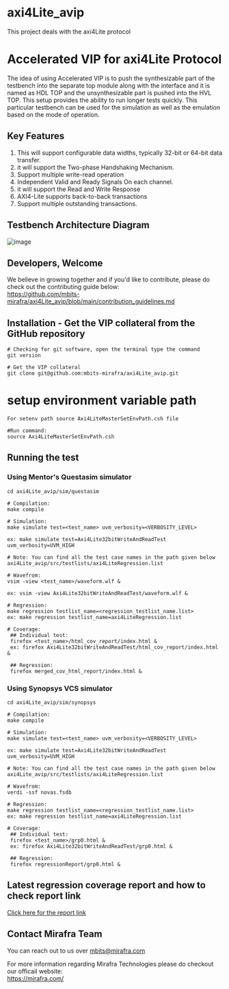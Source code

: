 
# axi4Lite_avip
This project deals with the axi4Lite protocol

# Accelerated VIP for axi4Lite Protocol
The idea of using Accelerated VIP is to push the synthesizable part of the testbench into the separate top module along with the interface and it is named as HDL TOP and the unsynthesizable part is pushed into the HVL TOP. This setup provides the ability to run longer tests quickly. This particular testbench can be used for the simulation as well as the emulation based on the mode of operation.


## Key Features 
1. This will support configurable data widths, typically 32-bit or 64-bit data transfer.
2. it will support the Two-phase Handshaking Mechanism.
3. Support multiple write-read operation
4. Independent Valid and Ready Signals On each channel.
5. it will support the Read and Write Response
6. AXI4-Lite supports back-to-back transactions 
7. Support multiple outstanding transactions.

   
## Testbench Architecture Diagram
![image](https://github.com/user-attachments/assets/208e83bf-25b2-4af0-9d2f-835d27d9d8c6)

## Developers, Welcome
We believe in growing together and if you'd like to contribute, please do check out the contributing guide below:  
https://github.com/mbits-mirafra/axi4Lite_avip/blob/main/contribution_guidelines.md

## Installation - Get the VIP collateral from the GitHub repository

```
# Checking for git software, open the terminal type the command
git version

# Get the VIP collateral
git clone git@github.com:mbits-mirafra/axi4Lite_avip.git
```

# setup environment variable path
```
For setenv path source Axi4LiteMasterSetEnvPath.csh file

#Run command:
source Axi4LiteMasterSetEnvPath.csh
```

## Running the test

### Using Mentor's Questasim simulator 

```
cd axi4Lite_avip/sim/questasim

# Compilation:  
make compile

# Simulation:
make simulate test=<test_name> uvm_verbosity=<VERBOSITY_LEVEL>

ex: make simulate test=Axi4Lite32bitWriteAndReadTest uvm_verbosity=UVM_HIGH

# Note: You can find all the test case names in the path given below
axi4Lite_avip/src/testlists/axi4LiteRegression.list

# Wavefrom:  
vsim -view <test_name>/waveform.wlf &

ex: vsim -view Axi4Lite32bitWriteAndReadTest/waveform.wlf &

# Regression:
make regression testlist_name=<regression_testlist_name.list>
ex: make regression testlist_name=axi4LiteRegression.list

# Coverage: 
 ## Individual test:
 firefox <test_name>/html_cov_report/index.html &
 ex: firefox Axi4Lite32bitWriteAndReadTest/html_cov_report/index.html &

 ## Regression:
 firefox merged_cov_html_report/index.html &

```
### Using Synopsys VCS simulator 
```
cd axi4Lite_avip/sim/synopsys

# Compilation:  
make compile

# Simulation:
make simulate test=<test_name> uvm_verbosity=<VERBOSITY_LEVEL>

ex: make simulate test=Axi4Lite32bitWriteAndReadTest uvm_verbosity=UVM_HIGH

# Note: You can find all the test case names in the path given below
axi4Lite_avip/src/testlists/axi4LiteRegression.list

# Wavefrom:
verdi -ssf novas.fsdb

# Regression:
make regression testlist_name=<regression_testlist_name.list>
ex: make regression testlist_name=axi4LiteRegression.list

# Coverage: 
 ## Individual test:
 firefox <test_name>/grp0.html &
 ex: firefox Axi4Lite32bitWriteAndReadTest/grp0.html &

 ## Regression:
 firefox regressionReport/grp0.html &

```
## Latest regression coverage report and how to check report link
[Click here for the report link](https://github.com/mbits-mirafra/axi4Lite_avip/issues/1)

## Contact Mirafra Team  
You can reach out to us over mbits@mirafra.com

For more information regarding Mirafra Technologies please do checkout our officail website:  
https://mirafra.com/
